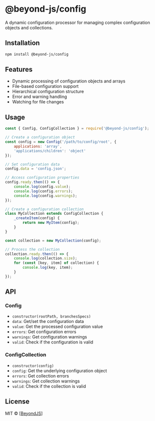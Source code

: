 # @beyond-js/config

A dynamic configuration processor for managing complex configuration objects and collections.

## Installation

```bash
npm install @beyond-js/config
```

## Features

-   Dynamic processing of configuration objects and arrays
-   File-based configuration support
-   Hierarchical configuration structure
-   Error and warning handling
-   Watching for file changes

## Usage

```javascript
const { Config, ConfigCollection } = require('@beyond-js/config');

// Create a configuration object
const config = new Config('/path/to/config/root', {
	applications: 'array',
	'applications/children': 'object'
});

// Set configuration data
config.data = 'config.json';

// Access configuration properties
config.ready.then(() => {
	console.log(config.value);
	console.log(config.errors);
	console.log(config.warnings);
});

// Create a configuration collection
class MyCollection extends ConfigCollection {
	_createItem(config) {
		return new MyItem(config);
	}
}

const collection = new MyCollection(config);

// Process the collection
collection.ready.then(() => {
	console.log(collection.size);
	for (const [key, item] of collection) {
		console.log(key, item);
	}
});
```

## API

### Config

-   `constructor(rootPath, branchesSpecs)`
-   `data`: Get/set the configuration data
-   `value`: Get the processed configuration value
-   `errors`: Get configuration errors
-   `warnings`: Get configuration warnings
-   `valid`: Check if the configuration is valid

### ConfigCollection

-   `constructor(config)`
-   `config`: Get the underlying configuration object
-   `errors`: Get collection errors
-   `warnings`: Get collection warnings
-   `valid`: Check if the collection is valid

## License

MIT © [[BeyondJS](https://beyondjs)]
